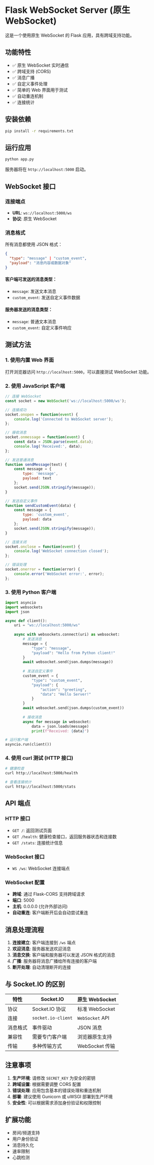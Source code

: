 # Flask WebSocket Server (原生 WebSocket)

这是一个使用原生 WebSocket 的 Flask 应用，具有跨域支持功能。

## 功能特性

- ✅ 原生 WebSocket 实时通信
- ✅ 跨域支持 (CORS)
- ✅ 消息广播
- ✅ 自定义事件处理
- ✅ 简单的 Web 界面用于测试
- ✅ 自动重连机制
- ✅ 连接统计

## 安装依赖

```bash
pip install -r requirements.txt
```

## 运行应用

```bash
python app.py
```

服务器将在 `http://localhost:5000` 启动。

## WebSocket 接口

### 连接端点
- **URL**: `ws://localhost:5000/ws`
- **协议**: 原生 WebSocket

### 消息格式

所有消息都使用 JSON 格式：

```json
{
  "type": "message" | "custom_event",
  "payload": "消息内容或数据对象"
}
```

#### 客户端可发送的消息类型：
- `message`: 发送文本消息
- `custom_event`: 发送自定义事件数据

#### 服务器发送的消息类型：
- `message`: 普通文本消息
- `custom_event`: 自定义事件响应

## 测试方法

### 1. 使用内置 Web 界面
打开浏览器访问 `http://localhost:5000`，可以直接测试 WebSocket 功能。

### 2. 使用 JavaScript 客户端
```javascript
// 连接 WebSocket
const socket = new WebSocket('ws://localhost:5000/ws');

// 连接成功
socket.onopen = function(event) {
    console.log('Connected to WebSocket server');
};

// 接收消息
socket.onmessage = function(event) {
    const data = JSON.parse(event.data);
    console.log('Received:', data);
};

// 发送普通消息
function sendMessage(text) {
    const message = {
        type: 'message',
        payload: text
    };
    socket.send(JSON.stringify(message));
}

// 发送自定义事件
function sendCustomEvent(data) {
    const message = {
        type: 'custom_event',
        payload: data
    };
    socket.send(JSON.stringify(message));
}

// 连接关闭
socket.onclose = function(event) {
    console.log('WebSocket connection closed');
};

// 错误处理
socket.onerror = function(error) {
    console.error('WebSocket error:', error);
};
```

### 3. 使用 Python 客户端
```python
import asyncio
import websockets
import json

async def client():
    uri = "ws://localhost:5000/ws"
    
    async with websockets.connect(uri) as websocket:
        # 发送消息
        message = {
            "type": "message",
            "payload": "Hello from Python client!"
        }
        await websocket.send(json.dumps(message))
        
        # 发送自定义事件
        custom_event = {
            "type": "custom_event",
            "payload": {
                "action": "greeting",
                "data": "Hello Server!"
            }
        }
        await websocket.send(json.dumps(custom_event))
        
        # 接收消息
        async for message in websocket:
            data = json.loads(message)
            print(f"Received: {data}")

# 运行客户端
asyncio.run(client())
```

### 4. 使用 curl 测试 (HTTP 接口)
```bash
# 健康检查
curl http://localhost:5000/health

# 查看连接统计
curl http://localhost:5000/stats
```

## API 端点

### HTTP 接口
- `GET /`: 返回测试页面
- `GET /health`: 健康检查接口，返回服务器状态和连接数
- `GET /stats`: 连接统计信息

### WebSocket 接口
- `WS /ws`: WebSocket 连接端点

### WebSocket 配置
- **跨域**: 通过 Flask-CORS 支持跨域请求
- **端口**: 5000
- **主机**: 0.0.0.0 (允许外部访问)
- **自动重连**: 客户端断开后会自动尝试重连

## 消息处理流程

1. **连接建立**: 客户端连接到 `/ws` 端点
2. **欢迎消息**: 服务器发送欢迎消息
3. **消息交换**: 客户端和服务器可以发送 JSON 格式的消息
4. **广播**: 服务器将消息广播给所有连接的客户端
5. **断开处理**: 自动清理断开的连接

## 与 Socket.IO 的区别

| 特性 | Socket.IO | 原生 WebSocket |
|------|-----------|---------------|
| 协议 | Socket.IO 协议 | 标准 WebSocket |
| 连接 | `socket.io-client` | `WebSocket` API |
| 消息格式 | 事件驱动 | JSON 消息 |
| 兼容性 | 需要专门客户端 | 浏览器原生支持 |
| 传输 | 多种传输方式 | WebSocket 传输 |

## 注意事项

1. **生产环境**: 请修改 `SECRET_KEY` 为安全的密钥
2. **跨域设置**: 根据需要调整 CORS 配置
3. **错误处理**: 应用包含基本的错误处理和重连机制
4. **部署**: 建议使用 Gunicorn 或 uWSGI 部署到生产环境
5. **安全性**: 可以根据需求添加身份验证和权限控制

## 扩展功能

- 房间/频道支持
- 用户身份验证
- 消息持久化
- 速率限制
- 心跳检测 
